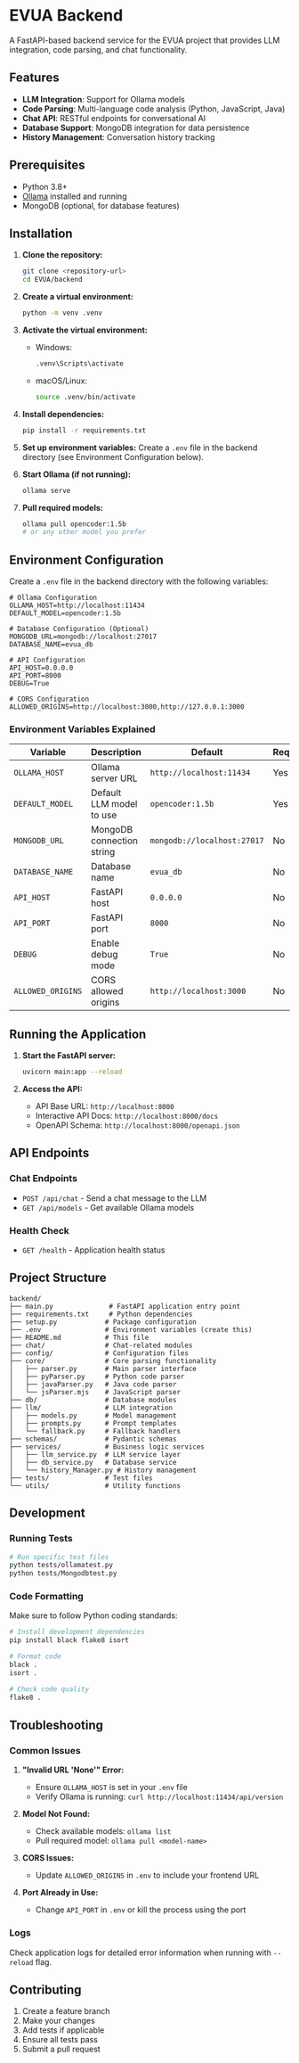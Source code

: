 # EVUA Backend

A FastAPI-based backend service for the EVUA project that provides LLM integration, code parsing, and chat functionality.

## Features

- **LLM Integration**: Support for Ollama models
- **Code Parsing**: Multi-language code analysis (Python, JavaScript, Java)
- **Chat API**: RESTful endpoints for conversational AI
- **Database Support**: MongoDB integration for data persistence
- **History Management**: Conversation history tracking

## Prerequisites

- Python 3.8+
- [Ollama](https://ollama.ai/) installed and running
- MongoDB (optional, for database features)

## Installation

1. **Clone the repository:**
   ```bash
   git clone <repository-url>
   cd EVUA/backend
   ```

2. **Create a virtual environment:**
   ```bash
   python -m venv .venv
   ```

3. **Activate the virtual environment:**
   - Windows:
     ```bash
     .venv\Scripts\activate
     ```
   - macOS/Linux:
     ```bash
     source .venv/bin/activate
     ```

4. **Install dependencies:**
   ```bash
   pip install -r requirements.txt
   ```

5. **Set up environment variables:**
   Create a `.env` file in the backend directory (see Environment Configuration below).

6. **Start Ollama (if not running):**
   ```bash
   ollama serve
   ```

7. **Pull required models:**
   ```bash
   ollama pull opencoder:1.5b
   # or any other model you prefer
   ```

## Environment Configuration

Create a `.env` file in the backend directory with the following variables:

```env
# Ollama Configuration
OLLAMA_HOST=http://localhost:11434
DEFAULT_MODEL=opencoder:1.5b

# Database Configuration (Optional)
MONGODB_URL=mongodb://localhost:27017
DATABASE_NAME=evua_db

# API Configuration
API_HOST=0.0.0.0
API_PORT=8000
DEBUG=True

# CORS Configuration
ALLOWED_ORIGINS=http://localhost:3000,http://127.0.0.1:3000
```

### Environment Variables Explained

| Variable | Description | Default | Required |
|----------|-------------|---------|----------|
| `OLLAMA_HOST` | Ollama server URL | `http://localhost:11434` | Yes |
| `DEFAULT_MODEL` | Default LLM model to use | `opencoder:1.5b` | Yes |
| `MONGODB_URL` | MongoDB connection string | `mongodb://localhost:27017` | No |
| `DATABASE_NAME` | Database name | `evua_db` | No |
| `API_HOST` | FastAPI host | `0.0.0.0` | No |
| `API_PORT` | FastAPI port | `8000` | No |
| `DEBUG` | Enable debug mode | `True` | No |
| `ALLOWED_ORIGINS` | CORS allowed origins | `http://localhost:3000` | No |

## Running the Application

1. **Start the FastAPI server:**
   ```bash
   uvicorn main:app --reload
   ```

2. **Access the API:**
   - API Base URL: `http://localhost:8000`
   - Interactive API Docs: `http://localhost:8000/docs`
   - OpenAPI Schema: `http://localhost:8000/openapi.json`

## API Endpoints

### Chat Endpoints

- `POST /api/chat` - Send a chat message to the LLM
- `GET /api/models` - Get available Ollama models

### Health Check

- `GET /health` - Application health status

## Project Structure

```
backend/
├── main.py              # FastAPI application entry point
├── requirements.txt     # Python dependencies
├── setup.py            # Package configuration
├── .env                # Environment variables (create this)
├── README.md           # This file
├── chat/               # Chat-related modules
├── config/             # Configuration files
├── core/               # Core parsing functionality
│   ├── parser.py       # Main parser interface
│   ├── pyParser.py     # Python code parser
│   ├── javaParser.py   # Java code parser
│   └── jsParser.mjs    # JavaScript parser
├── db/                 # Database modules
├── llm/                # LLM integration
│   ├── models.py       # Model management
│   ├── prompts.py      # Prompt templates
│   └── fallback.py     # Fallback handlers
├── schemas/            # Pydantic schemas
├── services/           # Business logic services
│   ├── llm_service.py  # LLM service layer
│   ├── db_service.py   # Database service
│   └── history_Manager.py # History management
├── tests/              # Test files
└── utils/              # Utility functions
```

## Development

### Running Tests

```bash
# Run specific test files
python tests/ollamatest.py
python tests/Mongodbtest.py
```

### Code Formatting

Make sure to follow Python coding standards:

```bash
# Install development dependencies
pip install black flake8 isort

# Format code
black .
isort .

# Check code quality
flake8 .
```

## Troubleshooting

### Common Issues

1. **"Invalid URL 'None'" Error:**
   - Ensure `OLLAMA_HOST` is set in your `.env` file
   - Verify Ollama is running: `curl http://localhost:11434/api/version`

2. **Model Not Found:**
   - Check available models: `ollama list`
   - Pull required model: `ollama pull <model-name>`

3. **CORS Issues:**
   - Update `ALLOWED_ORIGINS` in `.env` to include your frontend URL

4. **Port Already in Use:**
   - Change `API_PORT` in `.env` or kill the process using the port

### Logs

Check application logs for detailed error information when running with `--reload` flag.

## Contributing

1. Create a feature branch
2. Make your changes
3. Add tests if applicable
4. Ensure all tests pass
5. Submit a pull request